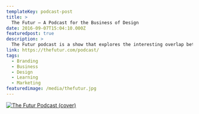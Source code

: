 ```yaml
---
templateKey: podcast-post
title: >
  The Futur — A Podcast for the Business of Design
date: 2016-09-07T15:04:10.000Z
featuredpost: true
description: >
  The Futur podcast is a show that explores the interesting overlap between design, marketing, and business.
link: https://thefutur.com/podcast/
tags:
  - Branding
  - Business
  - Design
  - Learning
  - Marketing
featuredimage: /media/thefutur.jpg
---
```


[![The Futur Podcast (cover)](/media/thefutur.jpg)](https://thefutur.com/podcast/ "Go to The Futur's Podcast website")
